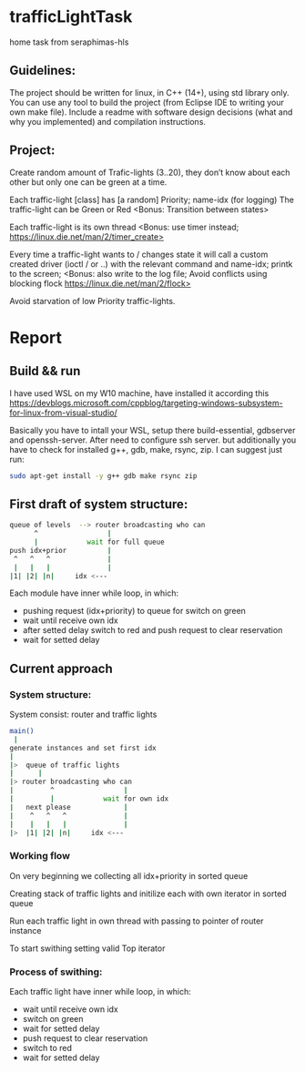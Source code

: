 # trafficLightTask
home task from seraphimas-hls

## Guidelines:
The project should be written for linux, in C++ (14+), using std library only.
You can use any tool to build the project (from Eclipse IDE to writing your own make file).
Include a readme with software design decisions (what and why you implemented) and compilation instructions.
 
## Project:
Create random amount of Trafic-lights (3..20), they don’t know about each other but only one can be green at a time.
 
Each traffic-light [class] has [a random] Priority; name-idx (for logging)
The traffic-light can be Green or Red <Bonus: Transition between states>

Each traffic-light is its own thread <Bonus: use timer instead; https://linux.die.net/man/2/timer_create>
 
Every time a traffic-light wants to / changes state it will call a custom created driver (ioctl / or ..) with the relevant command and name-idx; printk to the screen; <Bonus: also write to the log file; Avoid conflicts using blocking flock https://linux.die.net/man/2/flock>

Avoid starvation of low Priority traffic-lights.
# Report
## Build && run
I have used WSL on my W10 machine, have installed it according this https://devblogs.microsoft.com/cppblog/targeting-windows-subsystem-for-linux-from-visual-studio/

Basically you have to intall your WSL, setup there build-essential, gdbserver and openssh-server. After need to configure ssh server.
but additionally you have to check for installed g++, gdb, make, rsync, zip. I can suggest just run:
```bash
sudo apt-get install -y g++ gdb make rsync zip
```

## First draft of system structure:
```bash
queue of levels  --> router broadcasting who can
      ^                 |
      |            wait for full queue
push idx+prior          |
 ^   ^   ^              |
 |   |   |              |
|1| |2| |n|     idx <--- 
```
Each module have inner while loop, in which:
 - pushing request (idx+priority) to queue for switch on green
 - wait until receive own idx
 - after setted delay switch to red and push request to clear reservation
 - wait for setted delay
 
 ## Current approach
 ### System structure:
 System consist: router and traffic lights
 ```bash
main()
  |
generate instances and set first idx
 |
 |>  queue of traffic lights
 |      |
 |> router broadcasting who can
 |         ^                 |
 |         |            wait for own idx
 |   next please             |
 |    ^   ^   ^              |
 |    |   |   |              |
 |>  |1| |2| |n|     idx <--- 
```
### Working flow
On very beginning we collecting all idx+priority in sorted queue

Creating stack of traffic lights and initilize each with own iterator in sorted queue

Run each traffic light in own thread with passing to pointer of router instance

To start swithing setting valid Top iterator

### Process of swithing:
Each traffic light have inner while loop, in which:
 - wait until receive own idx
 - switch on green
 - wait for setted delay
 - push request to clear reservation
 - switch to red
 - wait for setted delay

